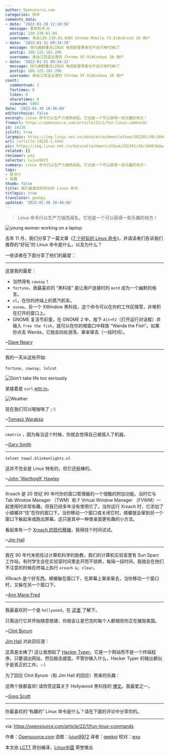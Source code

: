 ```yaml
---
author: Opensource.com
categories: 技术
comments_data:
- date: '2022-01-30 12:10:56'
  message: 真命玩年;D
  postip: 120.230.61.84
  username: 来自120.230.61.84的 Chrome Mobile 75.0|Android 10 用户
- date: '2022-01-31 09:34:19'
  message: 但凡编剧懂点LINUX 电视剧里黑客也不会只用PING了
  postip: 180.125.182.206
  username: 来自江苏连云港的 Chrome 97.0|Windows 10 用户
- date: '2022-01-31 09:34:22'
  message: 但凡编剧懂点LINUX 电视剧里黑客也不会只用PING了
  postip: 180.125.182.206
  username: 来自江苏连云港的 Chrome 97.0|Windows 10 用户
count:
  commentnum: 3
  favtimes: 0
  likes: 0
  sharetimes: 0
  viewnum: 5003
date: '2022-01-30 10:46:00'
editorchoice: false
excerpt: Linux 命令行以生产力强而闻名。它也是一个可以获得一些乐趣的地方！
fromurl: https://opensource.com/article/22/1/fun-linux-commands
id: 14226
islctt: true
largepic: https://img.linux.net.cn/data/attachment/album/202201/30/104636dwqkzr9wqq4k6w0r.jpg
url: /article-14226-1.html
pic: https://img.linux.net.cn/data/attachment/album/202201/30/104636dwqkzr9wqq4k6w0r.jpg.thumb.jpg
related: []
reviewer: wxy
selector: lujun9972
summary: Linux 命令行以生产力强而闻名。它也是一个可以获得一些乐趣的地方！
tags:
- 命令行
- 有趣
thumb: false
title: 我们最喜欢的好玩的 Linux 命令
titlepic: true
translator: geekpi
updated: '2022-01-30 10:46:00'
---
```



> 
> Linux 命令行以生产力强而闻名。它也是一个可以获得一些乐趣的地方！
> 
> 
> 


![](/data/attachment/album/202201/30/104636dwqkzr9wqq4k6w0r.jpg "young woman working on a laptop")


去年 11 月，我们分享了一篇文章《[7 个好玩的 Linux 命令](https://opensource.com/article/21/11/fun-linux-commands)》，并请读者们告诉我们推荐的“好玩”的 Linux 命令是什么，以及为什么？


一些读者在下面分享了他们的最爱：




---


这是我的最爱：


* 当然得有 `cowsay`！
* `fortune`，我最喜欢的 “黑科技” 是让用户连接时的 `motd` 成为一个幽默的格言。
* `sl`，在你的终端上的蒸汽机车。
* `xsnow`，另一个 XWindow 黑科技，这个命令可以在你的工作区降雪，并堆积在打开的窗口上。
* GNOME 复活节彩蛋，在 GNOME 2 中，按下 `Alt+F2`（打开运行对话框）并输入 `free the fish`，就可以在你的根窗口中释放 “Wanda the Fish”。如果你点击 Wanda，它就会四处游荡，窜来窜去（一段时间）。


~[Dave Neary](https://opensource.com/users/dneary)




---


我的一天从这些开始:


`fortune`、`cowsay`、`lolcat`


![Don't take life too seriously](/data/attachment/album/202201/30/104650j1vscbtvav1zcao0.png "Don't take life too seriously")


紧接着是 `curl` [wttr.in](http://wttr.in/)。


![Weather](/data/attachment/album/202201/30/104651eey7zyjeh5y88jy8.png "Weather")


现在我们可以喝咖啡了 ;-）


~[Tomasz Waraksa](https://opensource.com/user_articles/380541)




---


`cmatrix` ，因为每当这个时候，你就会觉得自己被插入了机器。


~[Gary Smith](https://opensource.com/users/greptile)




---



```
telnet towel.blinkenlights.nl

```

这并不完全是 Linux 特有的，但它还挺棒的。


~[John 'Warthog9' Hawley](https://opensource.com/users/warthog9)




---


Xroach 是 20 世纪 90 年代你的窗口管理器的一个很酷的附加功能。当时它与 Tab Window Manager （TWM）和 F Virtual Window Manager （FVWM）一起使用时非常有趣，但我已经多年没有使用它了。当你运行 Xroach 时，它添加了小蟑螂并“住”在你的窗口下。当你移动一个窗口或关闭它时，蟑螂就会窜到另一个窗口下躲起来或跑出屏幕。这只是其中一种使桌面更有趣的小方法。


看起来有一个 [Xroach 的现代移植](https://github.com/interkosmos/xroach)，我得找个时间试试。


~[Jim Hall](https://opensource.com/users/jim-hall)




---


我在 90 年代末担任过计算机科学的助教，我们的计算机实验室里有 Sun Sparc 工作站。有时学生会在实验室时间里走开而不锁屏。每隔一段时间，我就会在他们不注意的时候在终端上执行 `xroach &; clear`。


XRoach 是个好东西。蟑螂躲在窗口下，在屏幕上窜来窜去，当你移动一个窗口时，又躲在另一个窗口下。


~[Ann Marie Fred](https://opensource.com/users/annmarie99)




---


我最喜欢的一个是 `hollywood`，在 [这里](https://snapcraft.io/install/hollywood/ubuntu) 了解下。


只需运行它并开始随意按键，你就会让星巴克的每个人都相信你正在摧毁美国。


~[Clint Byrum](https://opensource.com/users/spamaps)


[Jim Hall](https://opensource.com/users/jim-hall) 对此回应道：


这真是太棒了! 这让我想起了 [Hacker Typer](https://hackertyper.net/)。它是一个网站而不是一个终端程序。只要调出网站，然后敲击键盘。不管你输入什么，Hacker Typer 的输出都似乎是真正的工作。:-）


为了回应 Clint Byrum（和 Jim Hall 的回应）带来的乐趣：


这两个我都喜欢! 请欣赏这篇关于 Hollywood 黑科技的 [博文](https://www.dgregscott.com/hollywood-hacker/)。我最爱之一。


~[Greg Scott](https://opensource.com/users/greg-scott)




---


你最喜欢的“有趣的” Linux 命令是什么？请在下面的评论中分享你的。




---


via: <https://opensource.com/article/22/1/fun-linux-commands>


作者：[Opensource.com](https://opensource.com/users/admin) 选题：[lujun9972](https://github.com/lujun9972) 译者：[geekpi](https://github.com/geekpi) 校对：[wxy](https://github.com/wxy)


本文由 [LCTT](https://github.com/LCTT/TranslateProject) 原创编译，[Linux中国](https://linux.cn/) 荣誉推出